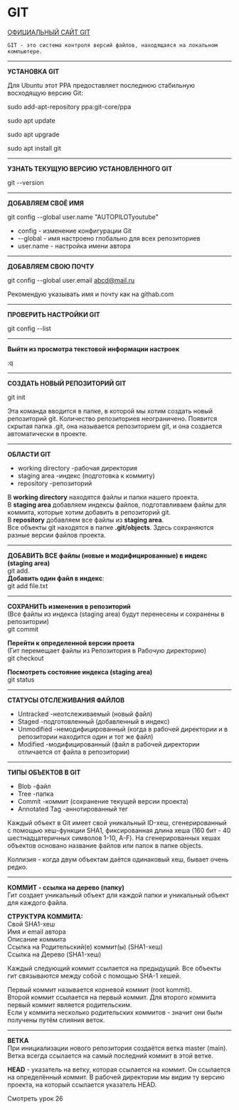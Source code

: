 # __GIT__

[ОФИЦИАЛЬНЫЙ САЙТ GIT](https://git-scm.com/)

    GIT - это система контроля версий файлов, находящаяся на локальном компьютере.
___

__УСТАНОВКА GIT__

Для Ubuntu этот PPA предоставляет последнюю стабильную восходящую версию Git:

sudo add-apt-repository ppa:git-core/ppa

sudo apt update

sudo apt upgrade

sudo apt install git
___

__УЗНАТЬ ТЕКУЩУЮ ВЕРСИЮ УСТАНОВЛЕННОГО GIT__

git --version
___

__ДОБАВЛЯЕМ СВОЁ ИМЯ__

git config --global user.name "AUTOPILOTyoutube"
- config - изменение конфигурации Git
- --global    - имя настроено глобально для всех репозиториев
- user.name   - настройка имени автора
___

__ДОБАВЛЯЕМ СВОЮ ПОЧТУ__

git config --global user.email abcd@mail.ru

Рекомендую указывать имя и почту как на githab.com
___

__ПРОВЕРИТЬ НАСТРОЙКИ GIT__

git config --list
___

__Выйти из просмотра текстовой информации настроек__

:q
___

__СОЗДАТЬ НОВЫЙ РЕПОЗИТОРИЙ GIT__

git init

Эта команда вводится в папке, в которой мы хотим создать новый репозиторий git. Количество репозиториев неограничено.
Появится скрытая папка .git, она называется репозиторием git, и она создается автоматически в проекте.
___

__ОБЛАСТИ GIT__

- working directory   -рабочая директория
- staging area        -индекс (подготовка к коммиту)
- repository          -репозиторий

В __working directory__ находятся файлы и папки нашего проекта.  
В __staging area__ добавляем индексы файлов, подготавливаем файлы для коммита, которые хотим добавить в репозиторий git.  
В __repository__ добавляем все файлы из __staging area__.  
Все объекты git находятся в папке __.git/objects__. Здесь сохраняются разные версии файлов проекта.
___

__ДОБАВИТЬ ВСЕ файлы (новые и модифицированные) в индекс (staging area)__  
git add.  
__Добавить один файл в индекс__:  
git add file.txt

___

__СОХРАНИТЬ изменения в репозиторий__  
(Все файлы из индекса (staging area) будут перенесены и сохранены в репозитории)  
git commit


__Перейти к определенной версии проета__  
(Гит перемещает файлы из Репозитория в Рабочую директорию)  
git checkout


__Посмотреть состояние индекса (staging area)__  
git status
___

__СТАТУСЫ ОТСЛЕЖИВАНИЯ ФАЙЛОВ__
- Untracked   -неотслеживаемый (новый файл)
- Staged      -подготовленный (добавленный в индекс)
- Unmodified  -немодифицированный (когда в рабочей директории и в репозитории находится один и тот же файл)
- Modified    -модифицированный (файл в рабочей директории отличается от файла в репозитории)
___

__ТИПЫ ОБЪЕКТОВ В GIT__
- Blob            -файл
- Tree            -папка
- Commit          -коммит (сохранение текущей версии проекта)
- Annotated Tag   -аннотированный тег

Каждый объект в Git имеет свой уникальный ID-хеш, сгенерированный с помощью хеш-функции SHA1, фиксированная длина хеша (160 бит - 40 шестнадцатеричных символов 1-10, А-F).
На сгенерированных хешах объектов основано название файлов или папок в папке objects.

Коллизия - когда двум объектам даётся одинаковый хеш, бывает очень редко.
___

__КОММИТ - ссылка на дерево (папку)__  
Гит создает уникальный объект для каждой папки и уникальный объект для каждого файла.

__СТРУКТУРА КОММИТА:__  
Свой SHA1-хеш  
Имя и email автора  
Описание коммита  
Ссылка на Родительский(е) коммит(ы) (SHA1-хеш)  
Ссылка на Дерево (SHA1-хеш)  

Каждый следующий коммит ссылается на предыдущий. Все объекты гит связываются между собой с помощью SHA-1 хешей.

Первый коммит называется корневой коммит (root kommit).  
Второй коммит ссылается на первый коммит. Для второго коммита первый коммит является родительским.  
Если у коммита несколько родительских коммитов - значит они были получены путём слияния веток.
___

__ВЕТКА__  
 При инициализации нового репозитория создаётся ветка master (main). Ветка всегда ссылается на самый последний коммит в этой ветке.


__HEAD__ - указатель на ветку, которая ссылается на коммит. Он ссылается на определённый коммит. В рабочей директории мы видим ту версию проекта, на который ссылается указатель HEAD.


Смотреть урок 26
